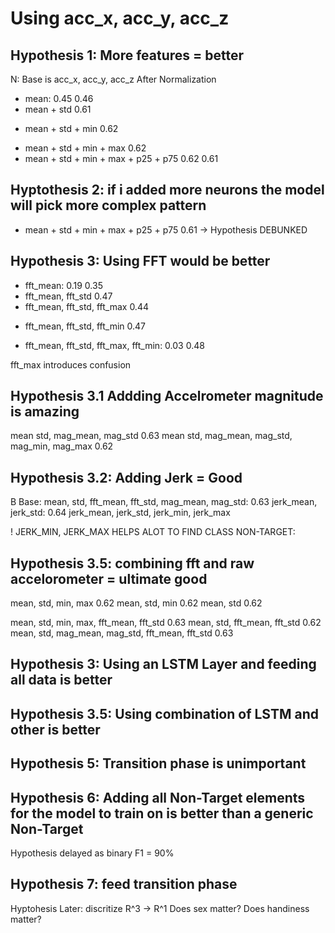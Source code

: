 # Using acc_x, acc_y, acc_z

## Hypothesis 1: More features = better
N: Base is acc_x, acc_y, acc_z                  After Normalization
- mean:                                0.45     0.46
- mean + std                           0.61
* mean + std + min                     0.62
- mean + std + min + max               0.62
- mean + std + min + max + p25 + p75   0.62     0.61

## Hyptothesis 2: if i added more neurons the model will pick more complex pattern
- mean + std + min + max + p25 + p75   0.61
-> Hypothesis DEBUNKED


## Hypothesis 3: Using FFT would be better
- fft_mean:                              0.19     0.35
- fft_mean, fft_std                               0.47
- fft_mean, fft_std, fft_max                      0.44
* fft_mean, fft_std, fft_min                      0.47
- fft_mean, fft_std, fft_max, fft_min:   0.03     0.48

fft_max introduces confusion

## Hypothesis 3.1 Addding Accelrometer magnitude is amazing
mean std, mag_mean, mag_std                       0.63
mean std, mag_mean, mag_std, mag_min, mag_max     0.62

## Hypothesis 3.2: Adding Jerk = Good
B Base: mean, std, fft_mean, fft_std, mag_mean, mag_std:    0.63
jerk_mean, jerk_std:                                        0.64
jerk_mean, jerk_std, jerk_min, jerk_max                     

! JERK_MIN, JERK_MAX HELPS ALOT TO FIND CLASS NON-TARGET:

## Hypothesis 3.5: combining fft and raw accelorometer = ultimate good
mean, std, min, max                               0.62
mean, std, min                                    0.62
mean, std                                         0.62

mean, std, min, max, fft_mean, fft_std            0.63
mean, std, fft_mean, fft_std                      0.62
mean, std, mag_mean, mag_std, fft_mean, fft_std   0.63

## Hypothesis 3: Using an LSTM Layer and feeding all data is better

## Hypothesis 3.5: Using combination of LSTM and other is better

## Hypothesis 5: Transition phase is unimportant

## Hypothesis 6: Adding all Non-Target elements for the model to train on is better than a generic Non-Target
Hypothesis delayed as binary F1 = 90%

## Hypothesis 7: feed transition phase





Hyptohesis Later:
discritize R^3 -> R^1
Does sex matter?
Does handiness matter?